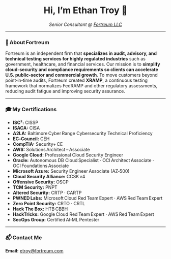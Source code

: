 <!-- Profile README for Ethan Troy – Senior Consultant @ Fortreum LLC -->

<h1 align="center">Hi, I’m Ethan Troy 👋</h1>
<p align="center">
  <em>Senior Consultant @ <a href="https://fortreum.com">Fortreum LLC</a></em>
</p>

---

### 💼 About Fortreum  
Fortreum is an independent firm that **specializes in audit, advisory, and technical testing services for highly regulated industries** such as government, healthcare, and financial services. 
Our mission is to **simplify cloud‑security and compliance requirements so clients can accelerate U.S. public‑sector and commercial growth**.
To move customers beyond point‑in‑time audits, Fortreum created **XRAMP**, a continuous testing framework that normalizes FedRAMP and other regulatory assessments, reducing audit fatigue and improving security assurance.
  

---

### 🎓 My Certifications
- **ISC²:** CISSP  
- **ISACA:** CISA  
- **A2LA:** Baltimore Cyber Range Cybersecurity Technical Proficiency  
- **EC‑Council:** CEH  
- **CompTIA:** Security+ CE  
- **AWS:** Solutions Architect – Associate  
- **Google Cloud:** Professional Cloud Security Engineer  
- **Oracle:** Autonomous DB Cloud Specialist · OCI Architect Associate · OCI Foundations Associate  
- **Microsoft Azure:** Security Engineer Associate (AZ‑500)  
- **Cloud Security Alliance:** CCSK v4  
- **Offensive Security:** OSCP  
- **TCM Security:** PNPT  
- **Altered Security:** CRTP · CARTP  
- **PWNED Labs:** Microsoft Cloud Red Team Expert · AWS Red Team Expert  
- **Zero Point Security:** CRTO · CRTL  
- **Hack The Box:** HTB CBBH 
- **HackTricks:** Google Cloud Red Team Expert · AWS Red Team Expert  
- **SecOps Group:** Certified AI‑ML Pentester

---

### 📬 Contact Me
 **Email:** <etroy@fortreum.com>  


